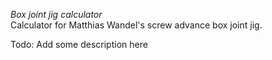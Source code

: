 *Box joint jig calculator*  
Calculator for Matthias Wandel's screw advance box joint jig.

Todo: Add some description here
